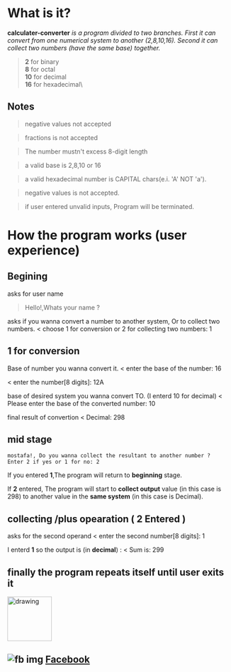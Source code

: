 # What is it?

**calculater-converter**
_is a program divided to two branches. First it can convert from one numerical system to another (2,8,10,16). Second it can collect two numbers (have the same base) together._

>**2** for binary\
>**8** for octal\
>**10** for decimal\
>**16** for hexadecimal\

## Notes
>negative values not accepted

>fractions is not accepted

>The number mustn't excess 8-digit length

>a valid base is 2,8,10 or 16

>a valid hexadecimal number is CAPITAL chars(e.i. 'A' NOT 'a').

>negative values is not accepted.

>if user entered unvalid inputs, Program will be terminated.

# How the program works (user experience)

## Begining 

asks for user name
>Hello!,Whats your name ?

asks if you wanna convert a number to another system, Or to collect two numbers.
< choose 1 for conversion or 2 for collecting two numbers: 1

## 1 for conversion 

Base of number you wanna convert it.
< enter the base of the number: 16

< enter the number[8 digits]: 12A

base of desired system you wanna convert TO. (I enterd 10 for decimal)
< Please enter the base of the converted number: 10

final result of convertion
< Decimal: 298

## mid stage 

```
mostafa!, Do you wanna collect the resultant to another number ?
Enter 2 if yes or 1 for no: 2
```

If you entered **1**,The program will return to **beginning** stage.

If **2** entered, The program will start to **collect output** value (in this case is 298) to another value in the **same system** (in this case is Decimal).


## collecting /plus opearation ( 2 Entered )

asks for the second operand 
< enter the second number[8 digits]: 1

I enterd **1** so the output is (in **decimal**) :
< Sum is: 299

## finally the program repeats itself until user exits it

<img src="https://upload.wikimedia.org/wikipedia/commons/1/1b/Facebook_icon.svg" alt="drawing" width="100" height="100" />

## ![fb img](https://upload.wikimedia.org/wikipedia/commons/1/1b/Facebook_icon.svg) [Facebook](https://www.facebook.com/profile.php?id=100006473238307)
